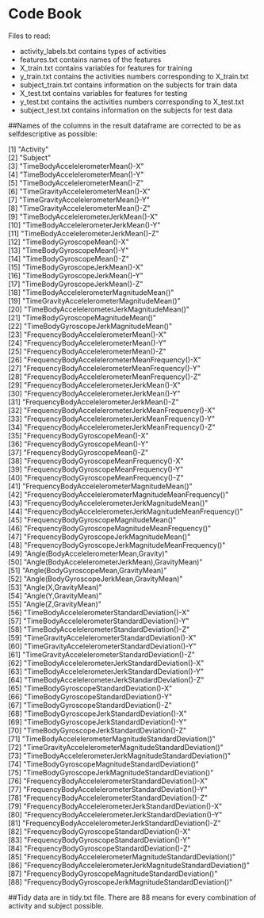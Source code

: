 # Code Book

Files to read:

- activity_labels.txt contains types of activities
- features.txt contains names of the features
- X_train.txt contains variables for features for training
- y_train.txt contains the activities numbers corresponding to X_train.txt
- subject_train.txt contains information on the subjects for train data
- X_test.txt contains variables for features for testing
- y_test.txt contains the activities numbers corresponding to X_test.txt
- subject_test.txt contains information on the subjects for test data

##Names of the columns in the result dataframe are corrected to be as selfdescriptive as possible:

 [1] "Activity"                                                    
 [2] "Subject"                                                     
 [3] "TimeBodyAccelelerometerMean()-X"                             
 [4] "TimeBodyAccelelerometerMean()-Y"                             
 [5] "TimeBodyAccelelerometerMean()-Z"                             
 [6] "TimeGravityAccelelerometerMean()-X"                          
 [7] "TimeGravityAccelelerometerMean()-Y"                          
 [8] "TimeGravityAccelelerometerMean()-Z"                          
 [9] "TimeBodyAccelelerometerJerkMean()-X"                         
[10] "TimeBodyAccelelerometerJerkMean()-Y"                         
[11] "TimeBodyAccelelerometerJerkMean()-Z"                         
[12] "TimeBodyGyroscopeMean()-X"                                   
[13] "TimeBodyGyroscopeMean()-Y"                                   
[14] "TimeBodyGyroscopeMean()-Z"                                   
[15] "TimeBodyGyroscopeJerkMean()-X"                               
[16] "TimeBodyGyroscopeJerkMean()-Y"                               
[17] "TimeBodyGyroscopeJerkMean()-Z"                               
[18] "TimeBodyAccelelerometerMagnitudeMean()"                      
[19] "TimeGravityAccelelerometerMagnitudeMean()"                   
[20] "TimeBodyAccelelerometerJerkMagnitudeMean()"                  
[21] "TimeBodyGyroscopeMagnitudeMean()"                            
[22] "TimeBodyGyroscopeJerkMagnitudeMean()"                        
[23] "FrequencyBodyAccelelerometerMean()-X"                        
[24] "FrequencyBodyAccelelerometerMean()-Y"                        
[25] "FrequencyBodyAccelelerometerMean()-Z"                        
[26] "FrequencyBodyAccelelerometerMeanFrequency()-X"               
[27] "FrequencyBodyAccelelerometerMeanFrequency()-Y"               
[28] "FrequencyBodyAccelelerometerMeanFrequency()-Z"               
[29] "FrequencyBodyAccelelerometerJerkMean()-X"                    
[30] "FrequencyBodyAccelelerometerJerkMean()-Y"                    
[31] "FrequencyBodyAccelelerometerJerkMean()-Z"                    
[32] "FrequencyBodyAccelelerometerJerkMeanFrequency()-X"           
[33] "FrequencyBodyAccelelerometerJerkMeanFrequency()-Y"           
[34] "FrequencyBodyAccelelerometerJerkMeanFrequency()-Z"           
[35] "FrequencyBodyGyroscopeMean()-X"                              
[36] "FrequencyBodyGyroscopeMean()-Y"                              
[37] "FrequencyBodyGyroscopeMean()-Z"                              
[38] "FrequencyBodyGyroscopeMeanFrequency()-X"                     
[39] "FrequencyBodyGyroscopeMeanFrequency()-Y"                     
[40] "FrequencyBodyGyroscopeMeanFrequency()-Z"                     
[41] "FrequencyBodyAccelelerometerMagnitudeMean()"                 
[42] "FrequencyBodyAccelelerometerMagnitudeMeanFrequency()"        
[43] "FrequencyBodyAccelelerometerJerkMagnitudeMean()"             
[44] "FrequencyBodyAccelelerometerJerkMagnitudeMeanFrequency()"    
[45] "FrequencyBodyGyroscopeMagnitudeMean()"                       
[46] "FrequencyBodyGyroscopeMagnitudeMeanFrequency()"              
[47] "FrequencyBodyGyroscopeJerkMagnitudeMean()"                   
[48] "FrequencyBodyGyroscopeJerkMagnitudeMeanFrequency()"          
[49] "Angle(BodyAccelelerometerMean,Gravity)"                      
[50] "Angle(BodyAccelelerometerJerkMean),GravityMean)"             
[51] "Angle(BodyGyroscopeMean,GravityMean)"                        
[52] "Angle(BodyGyroscopeJerkMean,GravityMean)"                    
[53] "Angle(X,GravityMean)"                                        
[54] "Angle(Y,GravityMean)"                                        
[55] "Angle(Z,GravityMean)"                                        
[56] "TimeBodyAccelelerometerStandardDeviation()-X"                
[57] "TimeBodyAccelelerometerStandardDeviation()-Y"                
[58] "TimeBodyAccelelerometerStandardDeviation()-Z"                
[59] "TimeGravityAccelelerometerStandardDeviation()-X"             
[60] "TimeGravityAccelelerometerStandardDeviation()-Y"             
[61] "TimeGravityAccelelerometerStandardDeviation()-Z"             
[62] "TimeBodyAccelelerometerJerkStandardDeviation()-X"            
[63] "TimeBodyAccelelerometerJerkStandardDeviation()-Y"            
[64] "TimeBodyAccelelerometerJerkStandardDeviation()-Z"            
[65] "TimeBodyGyroscopeStandardDeviation()-X"                      
[66] "TimeBodyGyroscopeStandardDeviation()-Y"                      
[67] "TimeBodyGyroscopeStandardDeviation()-Z"                      
[68] "TimeBodyGyroscopeJerkStandardDeviation()-X"                  
[69] "TimeBodyGyroscopeJerkStandardDeviation()-Y"                  
[70] "TimeBodyGyroscopeJerkStandardDeviation()-Z"                  
[71] "TimeBodyAccelelerometerMagnitudeStandardDeviation()"         
[72] "TimeGravityAccelelerometerMagnitudeStandardDeviation()"      
[73] "TimeBodyAccelelerometerJerkMagnitudeStandardDeviation()"     
[74] "TimeBodyGyroscopeMagnitudeStandardDeviation()"               
[75] "TimeBodyGyroscopeJerkMagnitudeStandardDeviation()"           
[76] "FrequencyBodyAccelelerometerStandardDeviation()-X"           
[77] "FrequencyBodyAccelelerometerStandardDeviation()-Y"           
[78] "FrequencyBodyAccelelerometerStandardDeviation()-Z"           
[79] "FrequencyBodyAccelelerometerJerkStandardDeviation()-X"       
[80] "FrequencyBodyAccelelerometerJerkStandardDeviation()-Y"       
[81] "FrequencyBodyAccelelerometerJerkStandardDeviation()-Z"       
[82] "FrequencyBodyGyroscopeStandardDeviation()-X"                 
[83] "FrequencyBodyGyroscopeStandardDeviation()-Y"                 
[84] "FrequencyBodyGyroscopeStandardDeviation()-Z"                 
[85] "FrequencyBodyAccelelerometerMagnitudeStandardDeviation()"    
[86] "FrequencyBodyAccelelerometerJerkMagnitudeStandardDeviation()"
[87] "FrequencyBodyGyroscopeMagnitudeStandardDeviation()"          
[88] "FrequencyBodyGyroscopeJerkMagnitudeStandardDeviation()"

##Tidy data are in tidy.txt file. There are 88 means for every combination of activity and subject possible.

